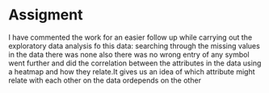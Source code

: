 # Assigment
I have commented the work for an easier follow up
while carrying out the exploratory data analysis fo this data:
 searching through the missing values in the data there was none also there was no wrong  entry of any symbol
 went further and did the correlation between the attributes in the data using a heatmap and how they relate.It gives us an idea of which attribute might relate with each other on the data ordepends on the other
 
